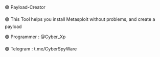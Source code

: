 🟣 Payload-Creator

🟣 This Tool helps you install Metasploit without problems, and create a payload

🟣 Programmer : @Cyber_Xp


🟣 Telegram : t.me/CyberSpyWare
